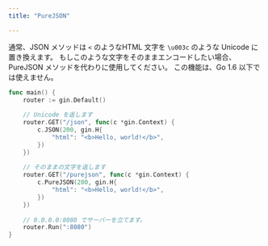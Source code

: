 ```yaml
---
title: "PureJSON"

---
```


通常、JSON メソッドは `<` のようなHTML 文字を `\u003c` のような Unicode に置き換えます。
もしこのような文字をそのままエンコードしたい場合、PureJSON メソッドを代わりに使用してください。
この機能は、Go 1.6 以下では使えません。

```go
func main() {
	router := gin.Default()
	
	// Unicode を返します
	router.GET("/json", func(c *gin.Context) {
		c.JSON(200, gin.H{
			"html": "<b>Hello, world!</b>",
		})
	})
	
	// そのままの文字を返します
	router.GET("/purejson", func(c *gin.Context) {
		c.PureJSON(200, gin.H{
			"html": "<b>Hello, world!</b>",
		})
	})
	
	// 0.0.0.0:8080 でサーバーを立てます。
	router.Run(":8080")
}
```


